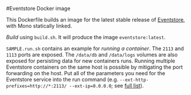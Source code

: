 #Eventstore Docker image

This Dockerfile builds an image for the latest stable release of [Eventstore](https://www.geteventstore.com/downloads/), with Mono statically linked. 

*Build* using `build.sh`. It will produce the image `eventstore:latest`.

`SAMPLE.run.sh` contains an example for *running a container*. The `2113` and `1113` ports are exposed. The `/data/db` and `/data/logs` volumes are also exposed for persisting data for new containers runs. Running multiple Eventstore containers on the same host is possible by mitigating the port forwarding on the host.
Put all of the parameters you need for the Eventstore service into the run command (e.g. `--ext-http-prefixes=http://*:2113/ --ext-ip=0.0.0.0`; see [full list](http://docs.geteventstore.com/server/3.4.0/command-line-arguments//)).

